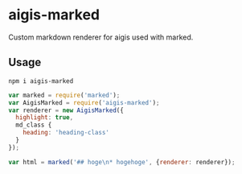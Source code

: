 # aigis-marked
Custom markdown renderer for aigis used with marked.

## Usage

```
npm i aigis-marked
```

```js
var marked = require('marked');
var AigisMarked = require('aigis-marked');
var renderer = new AigisMarked({
  highlight: true,
  md_class {
    heading: 'heading-class'
  }
});

var html = marked('## hoge\n* hogehoge', {renderer: renderer});
```

